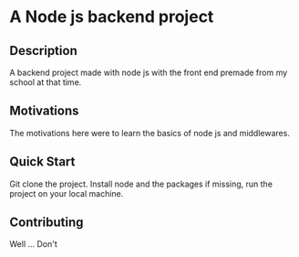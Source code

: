 # A Node js backend project

## Description
  A backend project made with node js with the front end premade from my school at that time.

## Motivations
  The motivations here were to learn the basics of node js and middlewares.

## Quick Start
  Git clone the project. Install node and the packages if missing, run the project on your local machine.

## Contributing
  Well ... Don't
